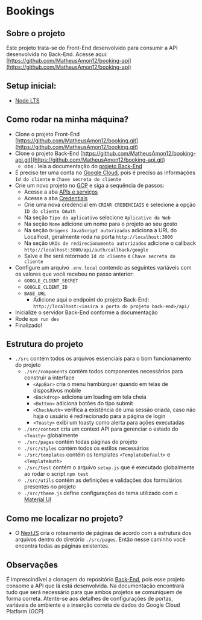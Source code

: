 # Bookings

## Sobre o projeto

Este projeto trata-se do Front-End desenvolvido para consumir a API desenvolvida no Back-End. Acesse aqui: [https://github.com/MatheusAmon12/booking-api](https://github.com/MatheusAmon12/booking-api)

## Setup inicial:

- [Node LTS](https://nodejs.org/en)

## Como rodar na minha máquina?

- Clone o projeto Front-End [https://github.com/MatheusAmon12/booking.git](https://github.com/MatheusAmon12/booking.git)
- Clone o projeto Back-End [https://github.com/MatheusAmon12/booking-api.git](https://github.com/MatheusAmon12/booking-api.git)
    - obs.: leia a documentação do [projeto Back-End](https://github.com/MatheusAmon12/booking-api/blob/master/README.md)
- É preciso ter uma conta no [Google Cloud](https://cloud.google.com/?hl=pt-BR), pois é preciso as informações `Id do cliente` e `Chave secreta do cliente`
- Crie um novo projeto no [GCP](console.cloud.google.com/) e siga a sequência de passos:
    - Acesse a aba [APIs e serviços](https://console.cloud.google.com/apis/dashboard)
    - Acesse a aba [Credentials](https://console.cloud.google.com/apis/credentials)
    - Crie uma nova credencial em `CRIAR CREDENCIAIS` e selecione a opção `ID do cliente OAuth`
    - Na seção `Tipo do aplicativo` selecione `Aplicativo da Web`
    - Na seção `Nome` adicione um nome para o projeto ao seu gosto
    - Na seção `Origens JavaScript autorizadas` adiciona a URL do Localhost, geralmente roda na porta `http://localhost:3000`
    - Na seção `URIs de redirecionamento autorizados` adicione o callback `http://localhost:3000/api/auth/callback/google`
    - Salve e lhe será retornado `Id do cliente` e `Chave secreta do cliente`
- Configure um arquivo `.env.local` contendo as seguintes variáveis com os valores que você recebeu no passo anterior:
    -   `GOOGLE_CLIENT_SECRET`
    -   `GOOGLE_CLIENT_ID`
    -   `BASE_URL`
        -   Adicione aqui o endpoint do projeto Back-End: `http://localhost:<insira a porta do projeto back-end>/api/`
- Inicialize o servidor Back-End conforme a documentação
- Rode `npm run dev`
- Finalizado!

## Estrutura do projeto

- `./src` contém todos os arquivos essenciais para o bom funcionamento do projeto
    - `./src/components` contém todos componentes necessários para construir a interface
        - `<AppBar>` cria o menu hambúrguer quando em telas de dispositivos mobile
        - `<Backdrop>` adiciona um loading em tela cheia
        - `<Button>` adiciona botões do tipo submit
        - `<CheckAuth>` verifica a existência de uma sessão criada, caso não haja o usuário é redirecionado para a página de login
        - `<Toasty>` exibi um toasty como alerta para ações executadas
    - `./src/context` cria um context API para gerenciar o estado do `<Toasty>` globalmente
    - `./src/pages` contém todas páginas do projeto
    - `./src/styles` contém todos os estilos necessários
    - `./src/templates` contém os templates `<TemplateDefault>` e `<TemplateAuth>`
    - `./src/test` contém o arquivo `setup.js` que é executado globalmente ao rodar o script `npm test`
    - `./src/utils` contém as definições e validações dos formulários presentes no projeto
    - `./src/theme.js` define configurações do tema utilizado com o [Material UI](https://mui.com/material-ui/)

## Como me localizar no projeto?

- O [NextJS](https://nextjs.org) cria o roteamento de páginas de acordo com a estrutura dos arquivos dentro do diretório `./src/pages`. Então nesse caminho você encontra todas as páginas existentes.

## Observações

É imprescindível a clonagem do repositório [Back-End](https://github.com/MatheusAmon12/booking-api/), pois esse projeto consome a API que lá está desenvolvida. Na documentação encontrará tudo que será necessário para que ambos projetos se comuniquem de forma correta. Atente-se aos detalhes de configurações de portas, variáveis de ambiente e a inserção correta de dados do Google Cloud Platform (GCP)